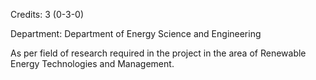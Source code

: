 Credits: 3 (0-3-0)

Department: Department of Energy Science and Engineering

As per field of research required in the project in the area of Renewable Energy Technologies and Management.